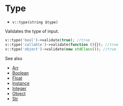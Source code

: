 # Type

- `v::type(string $type)`

Validates the type of input.

```php
v::type('bool')->validate(true); //true
v::type('callable')->validate(function (){}); //true
v::type('object')->validate(new stdClass()); //true
```

See also

  * [Arr](Arr.md)
  * [Boolean](Boolean.md)
  * [Float](Float.md)
  * [Instance](Instance.md)
  * [Integer](Integer.md)
  * [Object](Object.md)
  * [Str](Str.md)
